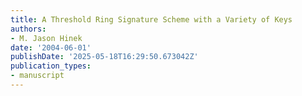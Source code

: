 ```yaml
---
title: A Threshold Ring Signature Scheme with a Variety of Keys
authors:
- M. Jason Hinek
date: '2004-06-01'
publishDate: '2025-05-18T16:29:50.673042Z'
publication_types:
- manuscript
---
```

